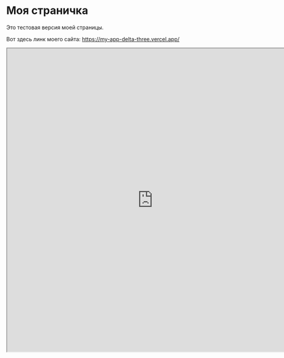 # Моя страничка

Это тестовая версия моей страницы.

Вот здесь линк моего сайта: https://my-app-delta-three.vercel.app/

<iframe src="https://my-app-delta-three.vercel.app/" width=768 height=800></iframe>